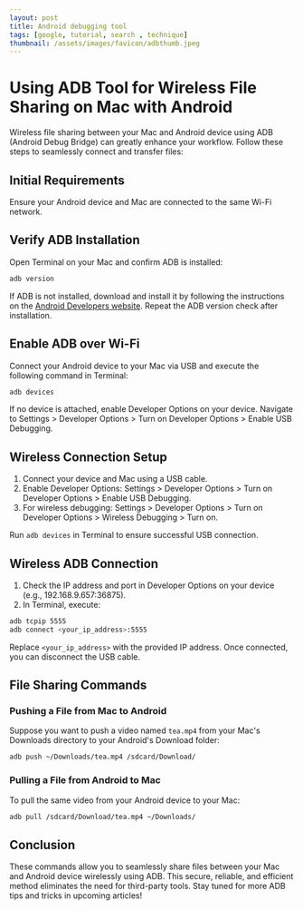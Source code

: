 ```yaml
---
layout: post
title: Android debugging tool
tags: [google, tutorial, search , technique]
thumbnail: /assets/images/favicon/adbthumb.jpeg
---
```


# Using ADB Tool for Wireless File Sharing on Mac with Android

Wireless file sharing between your Mac and Android device using ADB (Android Debug Bridge) can greatly enhance your workflow. Follow these steps to seamlessly connect and transfer files:

## Initial Requirements

Ensure your Android device and Mac are connected to the same Wi-Fi network.

## Verify ADB Installation

Open Terminal on your Mac and confirm ADB is installed:

```bash
adb version
```

If ADB is not installed, download and install it by following the instructions on the [Android Developers website](https://developer.android.com/tools/releases/platform-tools). Repeat the ADB version check after installation.

## Enable ADB over Wi-Fi

Connect your Android device to your Mac via USB and execute the following command in Terminal:

```bash
adb devices
```

If no device is attached, enable Developer Options on your device. Navigate to Settings > Developer Options > Turn on Developer Options > Enable USB Debugging.

## Wireless Connection Setup

1. Connect your device and Mac using a USB cable.
2. Enable Developer Options: Settings > Developer Options > Turn on Developer Options > Enable USB Debugging.
3. For wireless debugging: Settings > Developer Options > Turn on Developer Options > Wireless Debugging > Turn on.

Run `adb devices` in Terminal to ensure successful USB connection.

## Wireless ADB Connection

1. Check the IP address and port in Developer Options on your device (e.g., 192.168.9.657:36875).
2. In Terminal, execute:

```bash
adb tcpip 5555
adb connect <your_ip_address>:5555
```

Replace `<your_ip_address>` with the provided IP address. Once connected, you can disconnect the USB cable.

## File Sharing Commands

### Pushing a File from Mac to Android

Suppose you want to push a video named `tea.mp4` from your Mac's Downloads directory to your Android's Download folder:

```bash
adb push ~/Downloads/tea.mp4 /sdcard/Download/
```

### Pulling a File from Android to Mac

To pull the same video from your Android device to your Mac:

```bash
adb pull /sdcard/Download/tea.mp4 ~/Downloads/
```

## Conclusion

These commands allow you to seamlessly share files between your Mac and Android device wirelessly using ADB. This secure, reliable, and efficient method eliminates the need for third-party tools. Stay tuned for more ADB tips and tricks in upcoming articles!